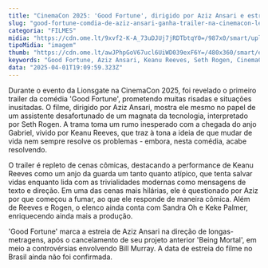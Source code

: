 ```yaml
---
title: "CinemaCon 2025: 'Good Fortune', dirigido por Aziz Ansari e estrelado por Keanu Reeves e Seth Rogen, ganha primeiro trailer"
slug: "good-fortune-comdia-de-aziz-ansari-ganha-trailer-na-cinemacon-leia-descrio"
categoria: "FILMES"
midia: "https://cdn.ome.lt/9xvf2-K-A_73uDJUj7jRDTbtqY0=/987x0/smart/uploads/conteudo/fotos/OMELETE_CAPA_-_2025-04-01T154056.135.png"
tipoMidia: "imagem"
thumb: "https://cdn.ome.lt/awJPhpGoV67ucl6UiWD039exF6Y=/480x360/smart/extras/conteudos/omelete_THUMB_-_2025-04-01T154047.365.png"
keywords: "Good Fortune, Aziz Ansari, Keanu Reeves, Seth Rogen, CinemaCon 2025, trailer de filme"
data: "2025-04-01T19:09:59.323Z"
---
```


Durante o evento da Lionsgate na CinemaCon 2025, foi revelado o primeiro trailer da comédia 'Good Fortune', prometendo muitas risadas e situações inusitadas. O filme, dirigido por Aziz Ansari, mostra ele mesmo no papel de um assistente desafortunado de um magnata da tecnologia, interpretado por Seth Rogen. A trama toma um rumo inesperado com a chegada do anjo Gabriel, vivido por Keanu Reeves, que traz à tona a ideia de que mudar de vida nem sempre resolve os problemas - embora, nesta comédia, acabe resolvendo.

O trailer é repleto de cenas cômicas, destacando a performance de Keanu Reeves como um anjo da guarda um tanto quanto atípico, que tenta salvar vidas enquanto lida com as trivialidades modernas como mensagens de texto e direção. Em uma das cenas mais hilárias, ele é questionado por Aziz por que começou a fumar, ao que ele responde de maneira cômica. Além de Reeves e Rogen, o elenco ainda conta com Sandra Oh e Keke Palmer, enriquecendo ainda mais a produção.

'Good Fortune' marca a estreia de Aziz Ansari na direção de longas-metragens, após o cancelamento de seu projeto anterior 'Being Mortal', em meio a controvérsias envolvendo Bill Murray. A data de estreia do filme no Brasil ainda não foi confirmada.